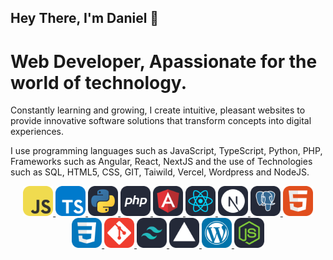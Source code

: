 ## Hey There, I'm Daniel 👋

# Web Developer, Apassionate for the world of technology.

Constantly learning and growing, I create intuitive, pleasant websites to provide innovative software solutions that transform concepts into digital experiences.

I use programming languages ​​such as JavaScript, TypeScript, Python, PHP, Frameworks such as Angular, React, NextJS and the use of Technologies such as SQL, HTML5, CSS, GIT, Taiwild, Vercel, Wordpress and NodeJS.

<p align="center">
  <a href="https://skillicons.dev">
    <img src="./icons/JavaScript.svg" width="48">
    <img src="./icons/TypeScript.svg" widtH="48">
    <img src="./icons/Python-Dark.svg" width="48">
    <img src="./icons/PHP-Dark.svg" widtH="48">
    <img src="./icons/Angular-Dark.svg" widtH="48">
    <img src="./icons/React-Dark.svg" widtH="48">
    <img src="./icons/NextJS-Dark.svg" widtH="48">
    <img src="./icons/PostgreSQL-Dark.svg" widtH="48">
    <img src="./icons/HTML.svg" width="48">
    <img src="./icons/CSS.svg" widtH="48">
    <img src="./icons/Git.svg" widtH="48">
    <img src="./icons/TailwindCSS-Dark.svg" widtH="48">
    <img src="./icons/Vercel-Dark.svg" widtH="48">
    <img src="./icons/Wordpress.svg" widtH="48">
    <img src="./icons/NodeJS-Dark.svg" widtH="48">
  </a>
</p>

<!--
**dmunoz05/dmunoz05** is a ✨ _special_ ✨ repository because its `README.md` (this file) appears on your GitHub profile.

Here are some ideas to get you started:

- 🔭 I’m currently working on ...
- 🌱 I’m currently learning ...
- 👯 I’m looking to collaborate on ...
- 🤔 I’m looking for help with ...
- 💬 Ask me about ...
- 📫 How to reach me: ...
- 😄 Pronouns: ...
- ⚡ Fun fact: ...
-->
